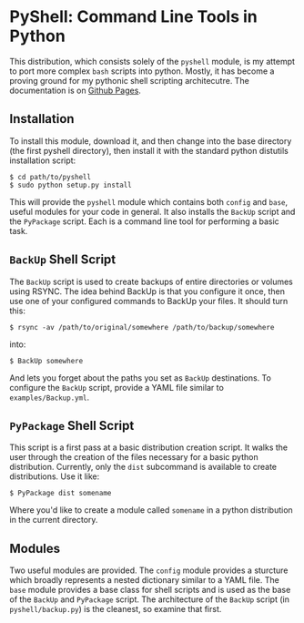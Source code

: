 # PyShell: Command Line Tools in Python

This distribution, which consists solely of the `pyshell` module, is my attempt to port more complex `bash` scripts into python. Mostly, it has become a proving ground for my pythonic shell scripting architecutre. The documentation is on [Github Pages](http://alexrudy.github.com/pyshell/).

## Installation

To install this module, download it, and then change into the base directory (the first pyshell directory), then install it with the standard python distutils installation script:
	
	$ cd path/to/pyshell
	$ sudo python setup.py install
	

This will provide the `pyshell` module which contains both `config` and `base`, useful modules for your code in general. It also installs the `BackUp` script and the `PyPackage` script. Each is a command line tool for performing a basic task.

## `BackUp` Shell Script

The `BackUp` script is used to create backups of entire directories or volumes using RSYNC. The idea behind BackUp is that you configure it once, then use one of your configured commands to BackUp your files. It should turn this:
	
	$ rsync -av /path/to/original/somewhere /path/to/backup/somewhere
	
into:
	
	$ BackUp somewhere
	

And lets you forget about the paths you set as `BackUp` destinations. To configure the `BackUp` script, provide a YAML file similar to `examples/Backup.yml`.

## `PyPackage` Shell Script

This script is a first pass at a basic distribution creation script. It walks the user through the creation of the files necessary for a basic python distribution. Currently, only the `dist` subcommand is available to create distributions. Use it like:
	
	$ PyPackage dist somename
	
Where you'd like to create a module called `somename` in a python distribution in the current directory.

## Modules

Two useful modules are provided. The `config` module provides a sturcture which broadly represents a nested dictionary similar to a YAML file. The `base` module provides a base class for shell scripts and is used as the base of the `BackUp` and `PyPackage` script. The architecture of the `BackUp` script (in `pyshell/backup.py`) is the cleanest, so examine that first. 